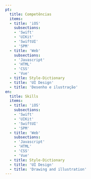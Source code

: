 ```yaml
---
pt:
  title: Competências
  items:
  - title: 'iOS'
    subsections:
    - 'Swift'
    - 'UIKit'
    - 'SwiftUI'
    - 'SPM'
  - title: 'Web'
    subsections:
    - 'Javascript'
    - 'HTML'
    - 'CSS'
    - 'Vue'
  - title: Style-Dictionary
  - title: 'UI Design'
  - title: 'Desenho e ilustração'
en:
  title: Skills
  items:
  - title: 'iOS'
    subsections:
    - 'Swift'
    - 'UIKit'
    - 'SwiftUI'
    - 'SPM'
  - title: 'Web'
    subsections:
    - 'Javascript'
    - 'HTML'
    - 'CSS'
    - 'Vue'
  - title: Style-Dictionary
  - title: 'UI Design'
  - title: 'Drawing and illustration'
---
```

